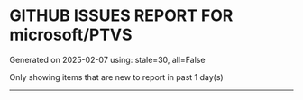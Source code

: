 
# GITHUB ISSUES REPORT FOR microsoft/PTVS


Generated on 2025-02-07 using: stale=30, all=False


Only showing items that are new to report in past 1 day(s)


---




















